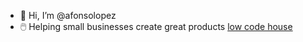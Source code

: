 - 👋 Hi, I’m @afonsolopez
- 🖱️ Helping small businesses create great products [low code house](https://lowcode.house/)


<!---
afonsolopez/afonsolopez is a ✨ special ✨ repository because its `README.md` (this file) appears on your GitHub profile.
You can click the Preview link to take a look at your changes.
--->
